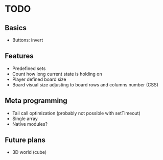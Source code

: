 # TODO

## Basics

* Buttons: invert

## Features

* Predefined sets
* Count how long current state is holding on
* Player defined board size
* Board visual size adjusting to board rows and columns number (CSS)

## Meta programming

* Tail call optimization (probably not possible with setTimeout)
* Single array
* Native modules?

## Future plans

* 3D world (cube)
